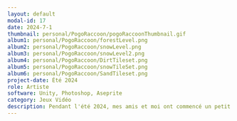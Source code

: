 ```yaml
---
layout: default
modal-id: 17
date: 2024-7-1
thumbnail: personal/PogoRaccoon/pogoRaccoonThumbnail.gif
album1: personal/PogoRaccoon/forestLevel.png
album2: personal/PogoRaccoon/snowLevel.png
album3: personal/PogoRaccoon/snowLevel2.png
album4: personal/PogoRaccoon/DirtTileset.png
album5: personal/PogoRaccoon/snowTileSet.png
album6: personal/PogoRaccoon/SandTileset.png
project-date: Été 2024
role: Artiste
software: Unity, Photoshop, Aseprite
category: Jeux Vidéo
description: Pendant l'été 2024, mes amis et moi ont commencé un petit projet de jeu vidéo.  Ceci est un jeu de platforme dans lequel vous jouez le rôle d'un raton laveur sur un bâton sauteur et vous devez atteindre la fin du niveau, qui est une benne à ordure. Dans l'équipe. j'avais le rôle d'artiste.
---
```

